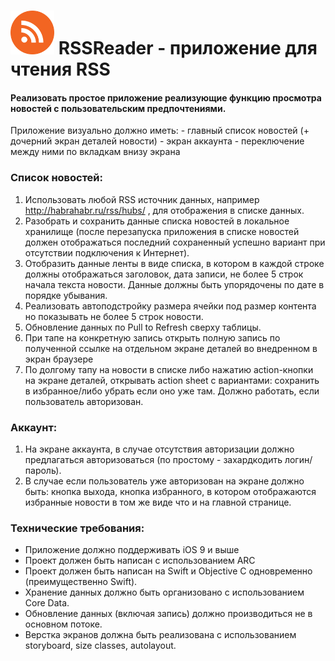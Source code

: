 # <img src = "rsslogo.png" height=70> 		RSSReader - приложение для чтения RSS

#### Реализовать простое приложение реализующие функцию просмотра новостей с пользовательским предпочтениями.

Приложение визуально должно иметь:
	- главный список новостей (+ дочерний экран деталей новости)
	- экран аккаунта
	- переключение между ними по вкладкам внизу экрана

### Список новостей:
1. Использовать любой RSS источник данных, например http://habrahabr.ru/rss/hubs/ , для отображения в списке данных.
2. Разобрать и сохранить данные списка новостей в локальное хранилище (после перезапуска приложения в списке новостей должен отображаться последний сохраненный успешно вариант при отсутствии подключения к Интернет).
3. Отобразить данные ленты в виде списка, в котором в каждой строке должны отображаться заголовок, дата записи, не более 5 строк начала текста новости. Данные должны быть упорядочены по дате в порядке убывания.
4. Реализовать автоподстройку размера ячейки под размер контента но показывать не более 5 строк новости.
5. Обновление данных по Pull to Refresh сверху таблицы.
6. При тапе на конкретную запись открыть полную запись по полученной ссылке на отдельном экране деталей во внедренном в экран браузере
7. По долгому тапу на новости в списке либо нажатию action-кнопки на экране деталей, открывать action sheet с вариантами: сохранить в избранное/либо убрать если оно уже там. Должно работать, если пользователь авторизован.

### Аккаунт:
1. На экране аккаунта, в случае отсутствия авторизации должно предлагаться авторизоваться (по простому - захардкодить логин/пароль).
2. В случае если пользователь уже авторизован на экране должно быть: кнопка выхода, кнопка избранного, в котором отображаются избранные новости в том же виде что и на главной странице.

### Технические требования:
- Приложение должно поддерживать iOS 9 и выше
- Проект должен быть написан с использованием ARC
- Проект должен быть написан на Swift и Objective C одновременно (преимущественно Swift).
- Хранение данных должно быть организовано с использованием Core Data.
- Обновление данных (включая запись) должно производиться не в основном потоке.
- Верстка экранов должна быть реализована с использованием storyboard, size classes, autolayout.

